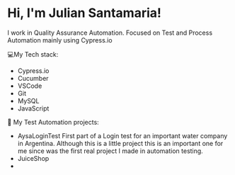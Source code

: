 # Hi, I'm Julian Santamaria!

I work in Quality Assurance Automation.
Focused on Test and Process Automation mainly using Cypress.io

💻My Tech stack:

- Cypress.io
- Cucumber
- VSCode
- Git
- MySQL
- JavaScript

🤖 My Test Automation projects:

- AysaLoginTest  First part of a Login test for an important water company in Argentina. Although this is a little project this is an important one for me since was the first real project I made in automation testing.
- JuiceShop
- 



<!---
jusantamaria/jusantamaria is a ✨ special ✨ repository because its `README.md` (this file) appears on your GitHub profile.
You can click the Preview link to take a look at your changes.
--->
